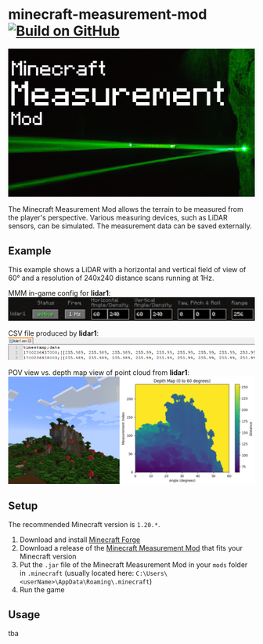 ﻿# minecraft-measurement-mod [![Build on GitHub](https://github.com/BaderTim/minecraft-measurement-mod/actions/workflows/gradle.yml/badge.svg?branch=main)](https://github.com/BaderTim/minecraft-measurement-mod/actions/workflows/gradle.yml)
![Logo](./src/main/resources/assets/mmm/textures/mmm_logo.png)

The Minecraft Measurement Mod allows the terrain to be measured from the player's perspective. Various measuring devices, such as LiDAR sensors, can be simulated. The measurement data can be saved externally.

## Example
This example shows a LiDAR with a horizontal and vertical field of view of 60° 
and a resolution of 240x240 distance scans running at 1Hz.

MMM in-game config for **lidar1**:
![LiDAR 60x60](./media/60x60_lidar.png)

CSV file produced by **lidar1**:
![LiDAR 60x60 Raw Data](./media/60x60_lidar_save.png)

POV view vs. depth map view of point cloud from **lidar1**:
![LiDAR 60x60 Result](./media/60x60_lidar_res.png)


## Setup
The recommended Minecraft version is `1.20.*`.
1. Download and install [Minecraft Forge](https://files.minecraftforge.net/net/minecraftforge/forge/)
2. Download a release of the [Minecraft Measurement Mod](https://github.com/BaderTim/minecraft-measurement-mod/releases) that fits your Minecraft version
3. Put the `.jar` file of the Minecraft Measurement Mod in your `mods` folder in `.minecraft` (usually located here: `C:\Users\<userName>\AppData\Roaming\.minecraft`)
4. Run the game

## Usage
tba

